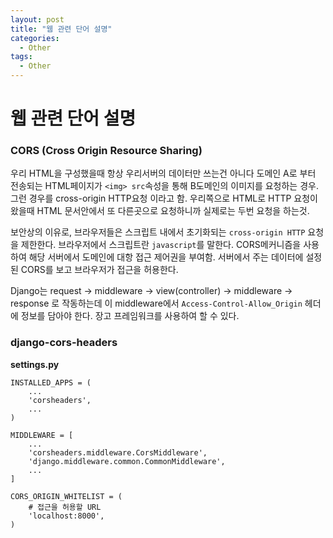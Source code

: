 ```yaml
---
layout: post
title: "웹 관련 단어 설명"
categories:
  - Other
tags:
  - Other
---
```



# 웹 관련 단어 설명

### CORS (Cross Origin Resource Sharing)
우리 HTML을 구성했을때 항상 우리서버의 데이터만 쓰는건 아니다
도메인 A로 부터 전송되는 HTML페이지가 `<img> src`속성을 통해 B도메인의 이미지를 요청하는 경우. 그런 경우를 cross-origin HTTP요청 이라고 함. 우리쪽으로 HTML로 HTTP 요청이 왔을때 HTML 문서안에서 또 다른곳으로 요청하니까 실제로는 두번 요청을 하는것. 

보안상의 이유로, 브라우저들은 스크립트 내에서 초기화되는 `cross-origin HTTP` 요청을 제한한다.
브라우저에서 스크립트란 `javascript`를 말한다. CORS메커니즘을 사용하여 해당 서버에서 도메인에 대항 접근 제어권을 부여함. 서버에서 주는 데이터에 설정된 CORS를 보고 브라우저가 접근을 허용한다.

Django는 request -> middleware -> view(controller) -> middleware -> response 로 작동하는데 이 middleware에서 `Access-Control-Allow_Origin` 헤더에 정보를 담아야 한다.
장고 프레임워크를 사용하여 할 수 있다.
### django-cors-headers
**settings.py**
```
INSTALLED_APPS = (
    ...
    'corsheaders',
    ...
)
```
```
MIDDLEWARE = [
    ...
    'corsheaders.middleware.CorsMiddleware',
    'django.middleware.common.CommonMiddleware',
    ...
]
```
```
CORS_ORIGIN_WHITELIST = (
    # 접근을 허용할 URL
    'localhost:8000',
)
```
